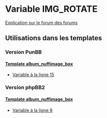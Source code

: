 # Variable IMG_ROTATE
[Explication sur le forum des forums](http://forum.forumactif.com/t294113-listing-des-variables#IMG_ROTATE)

## Utilisations dans les templates

### Version PunBB

#### [Template album_nuffimage_box](punbb/album_nuffimage_box.md)
* [Variable à la ligne 15](../punbb/album_nuffimage_box.tpl#L15)

### Version phpBB2

#### [Template album_nuffimage_box](subsilver/album_nuffimage_box.md)
* [Variable à la ligne 8](../subsilver/album_nuffimage_box.tpl#L8)